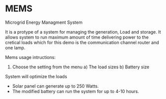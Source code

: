 # MEMS
Microgrid Energy Managment System

It is a protype of a system for managing the generation, Load and storage. 
It allows system to run maximum amount of time delivering power to the cretical loads which for this demo is the communication channel router and one lamp. 

Mems usage intructions:

1. Choose the setting from the menu
  a) The load sizes
  b) Battery size

System will optimize the loads

* Solar panel can generate up to 250 Watts. 
* The modified battery can run the system for up to 4-10 hours. 

